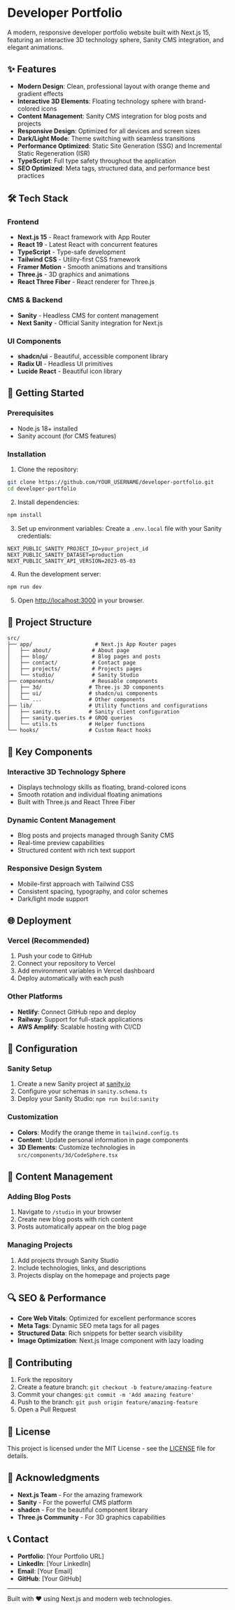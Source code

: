 # Developer Portfolio

A modern, responsive developer portfolio website built with Next.js 15, featuring an interactive 3D technology sphere, Sanity CMS integration, and elegant animations.

## ✨ Features

- **Modern Design**: Clean, professional layout with orange theme and gradient effects
- **Interactive 3D Elements**: Floating technology sphere with brand-colored icons
- **Content Management**: Sanity CMS integration for blog posts and projects
- **Responsive Design**: Optimized for all devices and screen sizes
- **Dark/Light Mode**: Theme switching with seamless transitions
- **Performance Optimized**: Static Site Generation (SSG) and Incremental Static Regeneration (ISR)
- **TypeScript**: Full type safety throughout the application
- **SEO Optimized**: Meta tags, structured data, and performance best practices

## 🛠️ Tech Stack

### Frontend
- **Next.js 15** - React framework with App Router
- **React 19** - Latest React with concurrent features
- **TypeScript** - Type-safe development
- **Tailwind CSS** - Utility-first CSS framework
- **Framer Motion** - Smooth animations and transitions
- **Three.js** - 3D graphics and animations
- **React Three Fiber** - React renderer for Three.js

### CMS & Backend
- **Sanity** - Headless CMS for content management
- **Next Sanity** - Official Sanity integration for Next.js

### UI Components
- **shadcn/ui** - Beautiful, accessible component library
- **Radix UI** - Headless UI primitives
- **Lucide React** - Beautiful icon library

## 🚀 Getting Started

### Prerequisites
- Node.js 18+ installed
- Sanity account (for CMS features)

### Installation

1. Clone the repository:
```bash
git clone https://github.com/YOUR_USERNAME/developer-portfolio.git
cd developer-portfolio
```

2. Install dependencies:
```bash
npm install
```

3. Set up environment variables:
Create a `.env.local` file with your Sanity credentials:
```env
NEXT_PUBLIC_SANITY_PROJECT_ID=your_project_id
NEXT_PUBLIC_SANITY_DATASET=production
NEXT_PUBLIC_SANITY_API_VERSION=2023-05-03
```

4. Run the development server:
```bash
npm run dev
```

5. Open [http://localhost:3000](http://localhost:3000) in your browser.

## 📁 Project Structure

```
src/
├── app/                    # Next.js App Router pages
│   ├── about/             # About page
│   ├── blog/              # Blog pages and posts
│   ├── contact/           # Contact page
│   ├── projects/          # Projects pages
│   └── studio/            # Sanity Studio
├── components/            # Reusable components
│   ├── 3d/               # Three.js 3D components
│   ├── ui/               # shadcn/ui components
│   └── ...               # Other components
├── lib/                  # Utility functions and configurations
│   ├── sanity.ts         # Sanity client configuration
│   ├── sanity.queries.ts # GROQ queries
│   └── utils.ts          # Helper functions
└── hooks/                # Custom React hooks
```

## 🎨 Key Components

### Interactive 3D Technology Sphere
- Displays technology skills as floating, brand-colored icons
- Smooth rotation and individual floating animations
- Built with Three.js and React Three Fiber

### Dynamic Content Management
- Blog posts and projects managed through Sanity CMS
- Real-time preview capabilities
- Structured content with rich text support

### Responsive Design System
- Mobile-first approach with Tailwind CSS
- Consistent spacing, typography, and color schemes
- Dark/light mode support

## 🌐 Deployment

### Vercel (Recommended)
1. Push your code to GitHub
2. Connect your repository to Vercel
3. Add environment variables in Vercel dashboard
4. Deploy automatically with each push

### Other Platforms
- **Netlify**: Connect GitHub repo and deploy
- **Railway**: Support for full-stack applications
- **AWS Amplify**: Scalable hosting with CI/CD

## 🔧 Configuration

### Sanity Setup
1. Create a new Sanity project at [sanity.io](https://sanity.io)
2. Configure your schemas in `sanity.schema.ts`
3. Deploy your Sanity Studio: `npm run build:sanity`

### Customization
- **Colors**: Modify the orange theme in `tailwind.config.ts`
- **Content**: Update personal information in page components
- **3D Elements**: Customize technologies in `src/components/3d/CodeSphere.tsx`

## 📝 Content Management

### Adding Blog Posts
1. Navigate to `/studio` in your browser
2. Create new blog posts with rich content
3. Posts automatically appear on the blog page

### Managing Projects
1. Add projects through Sanity Studio
2. Include technologies, links, and descriptions
3. Projects display on the homepage and projects page

## 🔍 SEO & Performance

- **Core Web Vitals**: Optimized for excellent performance scores
- **Meta Tags**: Dynamic SEO meta tags for all pages
- **Structured Data**: Rich snippets for better search visibility
- **Image Optimization**: Next.js Image component with lazy loading

## 🤝 Contributing

1. Fork the repository
2. Create a feature branch: `git checkout -b feature/amazing-feature`
3. Commit your changes: `git commit -m 'Add amazing feature'`
4. Push to the branch: `git push origin feature/amazing-feature`
5. Open a Pull Request

## 📄 License

This project is licensed under the MIT License - see the [LICENSE](LICENSE) file for details.

## 🙏 Acknowledgments

- **Next.js Team** - For the amazing framework
- **Sanity** - For the powerful CMS platform
- **shadcn** - For the beautiful component library
- **Three.js Community** - For 3D graphics capabilities

## 📞 Contact

- **Portfolio**: [Your Portfolio URL]
- **LinkedIn**: [Your LinkedIn]
- **Email**: [Your Email]
- **GitHub**: [Your GitHub]

---

Built with ❤️ using Next.js and modern web technologies.